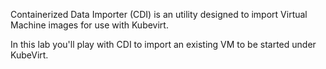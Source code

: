 Containerized Data Importer (CDI) is an utility designed to import Virtual Machine images for use with Kubevirt.

In this lab you'll play with CDI to import an existing VM to be started under KubeVirt.
